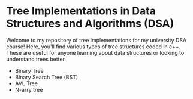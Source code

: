 # Tree Implementations in Data Structures and Algorithms (DSA)

Welcome to my repository of tree implementations for my university DSA course! Here, you'll find various types of tree structures coded in c++. These are useful for anyone learning about data structures or looking to understand trees better.

- Binary Tree
- Binary Search Tree (BST)
- AVL Tree
- N-arry tree
